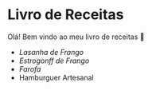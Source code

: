 # Livro de Receitas 

Olá! Bem vindo ao meu livro de receitas :wave:

 - _Lasanha de Frango_
 - _Estrogonff de Frango_
 - *Farofa*
 - Hamburguer Artesanal